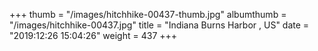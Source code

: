 +++
thumb = "/images/hitchhike-00437-thumb.jpg"
albumthumb = "/images/hitchhike-00437.jpg"
title = "Indiana Burns Harbor , US"
date = "2019:12:26 15:04:26"
weight = 437
+++
